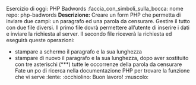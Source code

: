 Esercizio di oggi: PHP Badwords :faccia_con_simboli_sulla_bocca:
nome repo: php-badwords
**Descrizione:**
Creare un form PHP che permetta di inviare due campi: un paragrafo ed una parola da censurare.
Gestire il tutto con due file diversi.
Il primo file dovrà permettere all’utente di inserire i dati e inviare la richiesta al server.
Il secondo file riceverà la richiesta ed eseguirà queste operazioni:
- stampare a schermo il paragrafo e la sua lunghezza
- stampare di nuovo il paragrafo e la sua lunghezza, dopo aver sostituito con tre asterischi (***) tutte le occorrenze della parola da censurare
Fate un po di ricerca nella documentazione PHP per trovare la funzione che vi serve :lente: :occhiolino:
Buon lavoro! :muscolo: